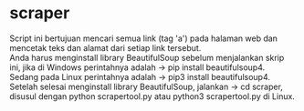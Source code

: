 # scraper
Script ini bertujuan mencari semua link (tag 'a') pada halaman web dan mencetak teks dan alamat dari setiap link tersebut. <br>
Anda harus menginstall library BeautifulSoup sebelum menjalankan skrip ini, jika di Windows perintahnya adalah -> pip install beautifulsoup4.<br>
Sedang pada Linux perintahnya adalah -> pip3 install beautifulsoup4.<br>
Setelah selesai menginstall library BeautifulSoup, jalankan -> cd scraper, disusul dengan python scrapertool.py atau python3 scrapertool.py di Linux.<br>
